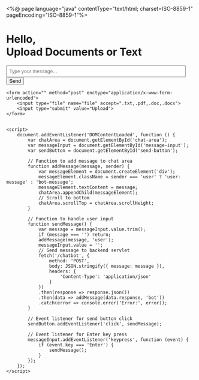 <%@ page language="java" contentType="text/html; charset=ISO-8859-1"
    pageEncoding="ISO-8859-1"%>
<!DOCTYPE html>
<html lang="en">
<head>
    <meta charset="UTF-8">
    <meta name="viewport" content="width=device-width, initial-scale=1.0">
    <title>Chatbot</title>
    <style>
        /* CSS styles */
        .chat-container {
            max-width: flex;
            margin: 0 flex;
        }
        .chat-message {
            border: 1px solid #f8f4f4;
            padding: 10px;
            height: 500px;
            overflow-y: scroll;
        }
        .chat-container input{
            width: 95%;
            padding: 6px;
        }
    </style>
</head>
<body>
    <h1>Hello,<br>
        Upload Documents or Text</h1>   
        <div class="chat-container">
            <div class="chat-messages" id="chat-messages">
                <!-- Display chat messages here -->
            </div>
        <div id="chat-area"></div>
        <input type="text" id="message-input" placeholder="Type your message...">
        <button id="send-button">Send</button>
    </div>

    <form action="" method="post" enctype="application/x-www-form-urlencoded">
        <input type="file" name="file" accept=".txt,.pdf,.doc,.docx">
        <input type="submit" value="Upload">
    </form>


    <script>
        document.addEventListener('DOMContentLoaded', function () {
            var chatArea = document.getElementById('chat-area');
            var messageInput = document.getElementById('message-input');
            var sendButton = document.getElementById('send-button');

            // Function to add message to chat area
            function addMessage(message, sender) {
                var messageElement = document.createElement('div');
                messageElement.className = sender === 'user' ? 'user-message' : 'bot-message';
                messageElement.textContent = message;
                chatArea.appendChild(messageElement);
                // Scroll to bottom
                chatArea.scrollTop = chatArea.scrollHeight;
            }

            // Function to handle user input
            function sendMessage() {
                var message = messageInput.value.trim();
                if (message === '') return;
                addMessage(message, 'user');
                messageInput.value = '';
                // Send message to backend servlet
                fetch('/chatbot', {
                    method: 'POST',
                    body: JSON.stringify({ message: message }),
                    headers: {
                        'Content-Type': 'application/json'
                    }
                })
                .then(response => response.json())
                .then(data => addMessage(data.response, 'bot'))
                .catch(error => console.error('Error:', error));
            }

            // Event listener for send button click
            sendButton.addEventListener('click', sendMessage);

            // Event listener for Enter key press
            messageInput.addEventListener('keypress', function (event) {
                if (event.key === 'Enter') {
                    sendMessage();
                }
            });
        });
    </script>
</body>
</html>
